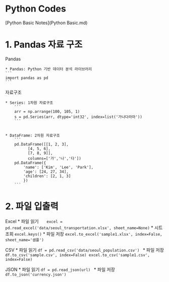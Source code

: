# Python Codes
[Python Basic Notes](Python Basic.md) 
 
# 1. Pandas 자료 구조 

Pandas

    * Pandas: Python 기반 데이터 분석 라이브러리 
    ```
    import pandas as pd 
    ```

자료구조

    * Series: 1차원 자료구조
        ```
        arr = np.arrange(100, 105, 1)
        s = pd.Series(arr, dtype='int32', index=list('가나다라마'))
        ```
    

    * DataFrame: 2차원 자료구조 
        ```
        pd.DataFrame([[1, 2, 3], 
              [4, 5, 6], 
              [7, 8, 9]], 
              columns=['가','나','다'])
        pd.DataFrame({
            'name': ['Kim', 'Lee', 'Park'], 
            'age': [24, 27, 34], 
            'children': [2, 1, 3]
            })
        ```

# 2. 파일 입출력
    
Excel
    * 파일 읽기 
    ```   
    excel = pd.read_excel('data/seoul_transportation.xlsx', sheet_name=None)
    ```
    * 시트 조회
    ```
    excel.keys()
    ```
    * 파일 저장 
    ```
    excel.to_excel('sample1.xlsx', index=False, sheet_name='샘플')
    ```

CSV
    * 파일 읽기
    ```
    df = pd.read_csv('data/seoul_population.csv') 
    ```
    * 파일 저장 
    ```
    df.to_csv('sample.csv', index=False)
    excel.to_csv('sample1.csv', index=False)
    ```

JSON
    * 파일 읽기 
    ```
    df = pd.read_json(url) 
    ```
    * 파일 저장 
    ```
    df.to_json('currency.json')
    ```



